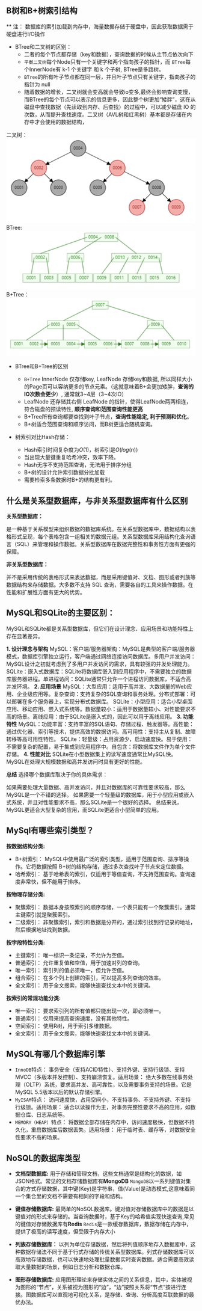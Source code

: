 ## B树和B+树索引结构

** 注： 数据库的索引加载到内存中，海量数据存储于硬盘中，因此获取数据需于硬盘进行I/O操作

* BTree和二叉树的区别：
  * 二者的每个节点都存储（key和数据），查询数据的时候从主节点依次向下
  * `平衡二叉树`每个Node只有一个关键字和两个指向孩子的指针，而 `BTree`每个InnerNode有 k-1 个关键字  和 k 个子树, BTree是多路树。
  * `BTree`的所有叶子节点都在同一层，并且叶子节点只有关键字，指向孩子的指针为 null
  * 随着数据的增长，二叉树就会变高就会导致io变多,最终会影响查询变慢，而BTree的每个节点可以表示的信息更多，因此整个树更加“矮胖”，这在从磁盘中查找数据（先读取到内存、后查找）的过程中，可以减少磁盘 IO 的次数，从而提升查找速度。二叉树（AVL树和红黑树）基本都是存储在内存中才会使用的数据结构，

二叉树：
![ ](images/1a387844b2fc60335467a2cde4ebefac732d78f26c52e57dfb6221c5b4419573.png )  
BTree:
![图 1](images/b10053835d969dcec3e270ca3d3443da677a7863a552dcdd9778205b2a1a8ba8.png)  
B+Tree：
![图 2](images/3d8676c32b9daccc779530d940dae9b6f45070c97fcde994c6ce50113e5d3509.png)  

* BTree和B+Tree的区别
  * `B+Tree` InnerNode 仅存储key, LeafNode 存储key和数据, 所以同样大小的Page页可以容纳更多的节点元素。（这就意味着B+会更加矮胖，**查询的IO次数会更少**）, 通常就3\~4层（3\~4次IO）
  * LeafNode 还存储其右侧 LeafNode 的指针，使得LeafNode两两相连，符合磁盘的预读特性, **顺序查询和范围查询性能更高**
  * B+Tree所有查询都要查找到叶子节点，**查询性能稳定, 利于预测和优化**。
  * B+树适合范围查询和顺序访问，而B树更适合随机查询。

* 树索引对比Hash存储：
  * Hash索引时间复杂度为$O(1)$，树索引是$O(log(n))$
  * 当出现大量键重复哈希冲突，效率下降。
  * Hash无序不支持范围查询，无法用于排序分组
  * B+树的设计允许索引数据分批加载
  * 需要检索多条数据时B+的结构更有利。


## 什么是关系型数据库，与非关系型数据库有什么区别

**关系型数据库：**

是一种基于关系模型来组织数据的数据库系统。在关系型数据库中，数据结构以表格形式呈现，每个表格包含一组相关的数据元组。关系型数据库采用结构化查询语言（SQL）来管理和操作数据。关系型数据库在数据完整性和事务性方面有更强的保障。

**非关系型数据库：**

并不是采用传统的表格形式来表达数据，而是采用键值对、文档、图形或者列族等数据结构来存储数据。大多数不支持 SQL 查询，需要各自的工具来操作数据。在性能和扩展性方面有更大的优势。

## MySQL和SQLite的主要区别：

MySQL和SQLite都是关系型数据库，但它们在设计理念、应用场景和功能特性上存在显著差异。

**1. 设计理念与架构**
MySQL：客户端/服务器架构：MySQL是典型的客户端/服务器模式，数据库引擎独立运行，客户端通过网络连接访问数据库。多用户并发访问：MySQL设计之初就考虑到了多用户并发访问的需求，具有较强的并发处理能力。
SQLite：嵌入式数据库：SQLite将数据库嵌入到应用程序中，不需要独立的数据库服务器进程。单进程访问：SQLite通常只允许一个进程访问数据库，不适合高并发环境。
**2. 应用场景**
MySQL：大型应用：适用于高并发、大数据量的Web应用、企业级应用等。复杂查询：支持复杂的SQL查询和事务处理。分布式部署：可以部署在多个服务器上，实现分布式数据库。
SQLite：小型应用：适合小型桌面应用、移动应用、嵌入式系统等。数据量较小：适用于数据量较小、对性能要求不高的场景。离线应用：由于SQLite是嵌入式的，因此可以用于离线应用。
**3. 功能特性**
MySQL：功能丰富：支持丰富的SQL语句、存储过程、触发器等。高性能：通过优化器、索引等技术，提供高效的数据访问。高可用性：支持主从复制、故障转移等高可用性特性。
SQLite：轻量级：占用资源少，启动速度快。易于使用：不需要复杂的配置，易于集成到应用程序中。自包含：将数据库文件作为单个文件存储。
**4. 性能对比**
SQLite在小型数据集上的读写速度通常比MySQL快。
MySQL在处理大规模数据和高并发访问时具有更好的性能。

**总结**
选择哪个数据库取决于你的具体需求：

如果需要处理大量数据、高并发访问，并且对数据库的可靠性要求较高，那么MySQL是一个不错的选择。
如果需要一个轻量级的数据库，用于小型应用或嵌入式系统，并且对性能要求不高，那么SQLite是一个很好的选择。
总结来说，MySQL更适合大型复杂的应用，而SQLite更适合小型简单的应用。

## MySql有哪些索引类型？

**按数据结构分类:**

* B+树索引： MySQL中使用最广泛的索引类型，适用于范围查询、排序等操作。它将数据按照  B+树的结构存储，通过多次查找叶子节点来定位数据。
* 哈希索引： 基于哈希表的索引，仅适用于等值查询，不支持范围查询。查询速度非常快，但不能用于排序。

**按物理存储分类:**

* 聚簇索引： 数据本身按照索引的顺序存储，一个表只能有一个聚簇索引。通常主键索引就是聚簇索引。
* 二级索引： 非聚簇索引，索引和数据是分开的，通过索引找到行记录的地址，然后根据地址找到数据。

**按字段特性分类:**

* 主键索引： 唯一标识一条记录，不允许为空值。
* 普通索引： 允许重复值和空值，用于加速对列的查询。
* 唯一索引： 索引列的值必须唯一，但允许空值。
* 组合索引： 在多个列上创建的索引，可以提高多列查询的效率。
* 全文索引： 用于全文搜索，能够快速查找文本中的关键词。

**按索引的常规功能分类:**

* 唯一索引： 要求索引列的所有值都只能出现一次，即必须唯一。
* 普通索引： 仅用来提高查询速度，没有其他特性。
* 空间索引： 使用R树，用于索引多维数据。
* 全文索引： 用于全文搜索，能够快速查找文本中的关键词。

## MySQL有哪几个数据库引擎

* `InnoDB`特点： 事务安全（支持ACID特性）、支持外键、支持行级锁、支持MVCC（多版本并发控制）、支持崩溃恢复。适用场景： 绝大多数在线事务处理（OLTP）系统，要求高并发、高可靠性，以及需要事务支持的场景。它是MySQL 5.5版本以后的默认存储引擎。
* `MyISAM`特点： 访问速度快，占用空间小，不支持事务、不支持外键、不支持行级锁。适用场景： 适合以读操作为主，对事务完整性要求不高的应用，如数据仓库、日志系统等。
* `MEMORY（HEAP）`特点： 将数据全部存储在内存中，访问速度极快，但数据不持久化，重启数据库后数据丢失。适用场景： 用于临时表、缓存等，对数据安全性要求不高的场景。

## NoSQL的数据库类型

* **文档型数据库:**
  用于存储和管理文档，‌这些文档通常是结构化的数据，‌如JSON格式。常见的文档存储数据库有**MongoDB**
  `MongoDB`以一系列键值对集合的方式存储数据，其中键(Key)是字符串，值(Value)是动态模式,这意味着同一个集合里的文档不需要有相同的字段和结构。

* **键值存储数据库:**
  最简单的NoSQL数据库。键对值对存储数据库中的数据是以键值对的形式来存储的。当查询数据时，基于Key的哈希值实现快速查询,常见的键值对存储数据库有**Redis**
  `Redis`是一款缓存数据库，数据存储在内存中，提供了极高的读写速度，但受限于内存大小

* **列族存储数据库：**
  以列为单位存储数据，然后将列值顺序地存入数据库中，这种数据存储法不同于基于行式存储的传统关系型数据库。列式存储数据库可以高效地存储数据，也可以快速地处理批量数据实时查询数据。适合需要高效读取大量数据的场景，‌例如日志分析和数据仓库。‌

* **图形存储数据库:**
  应用图形理论来存储实体之间的关系信息，其中，实体被视为图形的“节点”，关系被视为图形的“边”，“边”按照关系将“节点”按进行连接。图数据库可以直观地可视化关系，是存储、查询、分析高度互联数据的最优办法。


